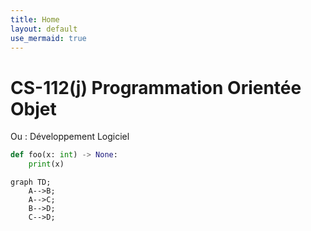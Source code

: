 ```yaml
---
title: Home
layout: default
use_mermaid: true
---
```


# CS-112(j) Programmation Orientée Objet

Ou : Développement Logiciel

```python
def foo(x: int) -> None:
    print(x)
```

```mermaid
graph TD;
    A-->B;
    A-->C;
    B-->D;
    C-->D;
```
